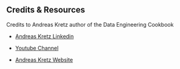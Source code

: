  ## Credits & Resources

Credits to Andreas Kretz author of the Data Engineering Cookbook

   * [Andreas Kretz Linkedin](https://de.linkedin.com/in/andreas-kretz)
   
   
   * [Youtube Channel](https://www.youtube.com/channel/UCY8mzqqGwl5_bTpBY9qLMAA)
   
   
   * [Andreas Kretz Website](https://andreaskretz.com/)
   




